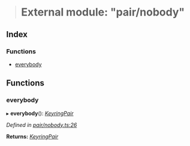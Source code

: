 > # External module: "pair/nobody"

## Index

### Functions

* [everybody](_pair_nobody_.md#everybody)

## Functions

###  everybody

▸ **everybody**(): *[KeyringPair](../interfaces/_types_.keyringpair.md)*

*Defined in [pair/nobody.ts:26](https://github.com/polkadot-js/common/blob/22e76c1/packages/keyring/src/pair/nobody.ts#L26)*

**Returns:** *[KeyringPair](../interfaces/_types_.keyringpair.md)*